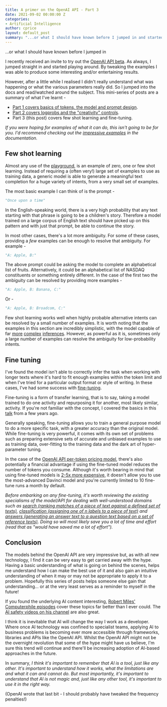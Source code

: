 ```yaml
---
title: A primer on the OpenAI API - Part 3
date: 2021-09-02 00:00:00 Z
categories:
- Artificial Intelligence
author: cprice
layout: default_post
summary: "...or what I should have known before I jumped in and started playing around. In this post I cover few shot learning and fine-tuning."
---
```


...or what I should have known before I jumped in

I recently received an invite to try out the [OpenAI API beta](https://beta.openai.com/). As always, I jumped straight in and started playing around. By tweaking the examples I was able to produce some interesting and/or entertaining results. 

However, after a little while I realised I didn't really understand what was happening or what the various parameters really did. So I jumped into the docs and read/watched around the subject. This mini-series of posts are a summary of what I've learnt -

* [Part 1 covers basics of tokens, the model and prompt design](../../08/31/a-primer-on-the-openai-api-1.html).
* [Part 2 covers logprobs and the "creativity" controls](../../09/01/a-primer-on-the-openai-api-2.html).
* Part 3 (this post) covers few shot learning and fine-tuning.

*If you were hoping for examples of what it can do, this isn't going to be for you. I'd recommend checking out the [impressive examples](https://beta.openai.com/examples) in the documentation.*

## Few shot learning

Almost any use of the [playground](https://beta.openai.com/playground), is an example of zero, one or few shot learning. Instead of requiring a (often very!) large set of examples to use as training data, a generic model is able to generate a meaningful text completion for a huge variety of intents, from a very small set of examples. 

The most basic example I can think of is the prompt -

~~~python
"Once upon a time"
~~~

In the English-speaking world, there is a very high probability that any text starting with that phrase is going to be a children's story. Therefore a model trained on a large corpus of English text should have picked up on this pattern and with just that prompt, be able to continue the story.

In most other cases, there's a lot more ambiguity. For some of these cases, providing a *few* examples can be enough to resolve that ambiguity. For example -

~~~python
"A: Apple, B:"
~~~

The above prompt could be asking the model to complete an alphabetical list of fruits. Alternatively, it could be an alphabetical list of NASDAQ constituents or something entirely different. In the case of the first two the ambiguity can be resolved by providing more examples -

~~~python
"A: Apple, B: Banana, C:"
~~~

Or - 

~~~python
"A: Apple, B: Broadcom, C:"
~~~

Few shot learning works well when highly probable alternative intents can be resolved by a small number of examples. It is worth noting that the examples in this section are incredibly simplistic, with the model capable of far [more](https://beta.openai.com/examples/default-micro-horror) [complex](https://beta.openai.com/examples/default-spreadsheet-gen) [inferences](https://beta.openai.com/examples/default-movie-to-emoji). However, as powerful as it is, sometimes only a large number of examples can resolve the ambiguity for low-probability intents.

## Fine tuning

I've found the model isn't able to correctly infer the task when working with longer texts where it's hard to fit enough examples within the token limit and when I've tried for a particular output format or style of writing. In these cases, I've had some success with [fine-tuning](https://beta.openai.com/docs/guides/fine-tuning).

Fine-tuning is a form of transfer learning, that is to say, taking a model trained to do one activity and repurposing it for another, most likely similar, activity. If you're not familiar with the concept, I covered the basics in this [talk](https://www.youtube.com/watch?v=U866dA0u4eE) from a few years ago.

Generally speaking, fine-tuning allows you to train a general purpose model to do a more specific task, with a greater accuracy than the original model. While fine-tuning is very powerful, it comes with its own set of problems such as preparing extensive sets of accurate and unbiased examples to use as training data, over-fitting to the training data and the dark art of hyper-parameter tuning.

In the case of the [OpenAI API per-token pricing model](https://beta.openai.com/pricing), there's also potentially a financial advantage if using the fine-tuned model reduces the number of tokens you consume. Although it's worth bearing in mind that using fine-tuned models is [2-5x more expensive](https://beta.openai.com/docs/guides/fine-tuning), it doesn't allow you to use the most-advanced Davinci model and you're currently limited to 10 fine-tune runs a month by default.

*Before embarking on any fine-tuning, it's worth reviewing the existing specialisms of the model/API for dealing with well-understood domains such as [search (ranking matches of a piece of text against a defined set of texts)](https://beta.openai.com/docs/guides/search), [classification (assigning one of n labels to a piece of text)](https://beta.openai.com/docs/guides/classifications) and [answers (generating an answer text to a question text based on a set of reference texts)](https://beta.openai.com/docs/guides/answers). Doing so will most likely save you a lot of time and effort (read that as "would have saved me a lot of effort").*

## Conclusion

The models behind the OpenAI API are very impressive but, as with all new technology, I find it can be very easy to get carried away with the hype. Having a basic understanding of what is going on behind the scenes, helps me understand how I can make the best use of it and also gain an intuitive understanding of when it may or may not be appropriate to apply it to a problem. Hopefully this series of posts helps someone else gain that understanding... or at the very least serves as a reminder to myself in the future!

If you found the underlying AI content interesting, [Robert Miles' Computerphile episodes](https://www.youtube.com/watch?v=rURRYI66E54) cover these topics far better than I ever could. The [AI safety videos on his channel](https://www.youtube.com/channel/UCLB7AzTwc6VFZrBsO2ucBMg) are also great.

I think it is inevitable that AI will change the way I work as a developer. Where once AI technology was confined to specialist teams, applying AI to business problems is becoming ever more accessible through frameworks, libraries and APIs like the OpenAI API. Whilst the OpenAI API might not be the overnight revolution that some of the hype might have us believe, I'm sure this trend will continue and there'll be increasing adoption of AI-based approaches in the future.

In summary, *I think it's important to remember that AI is a tool, just like any other. It's important to understand how it works, what the limitations are and what it can and cannot do. But most importantly, it's important to understand that AI is not magic and, just like any other tool, it's important to use it in the right way.*

(OpenAI wrote that last bit - I should probably have tweaked the frequency penalties!)
